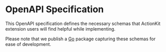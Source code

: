 # OpenAPI Specification

This OpenAPI specification defines the necessary schemas that ActionKit extension users will find helpful
while implementing.

Please note that we publish a [Go](https://github.com/steadybit/action-kit/tree/main/go/action_kit_api) package capturing these schemas for ease of development.
